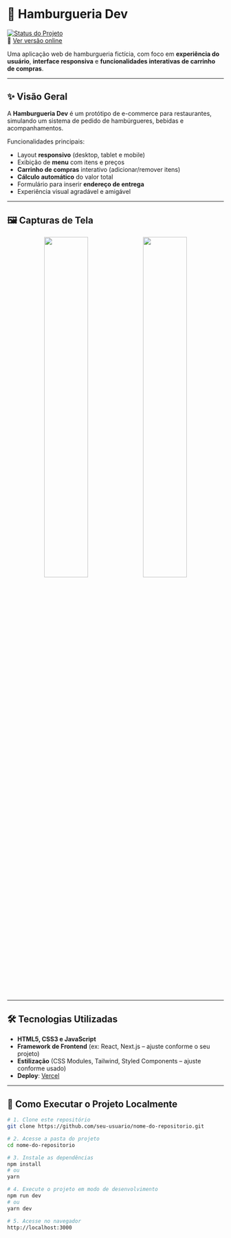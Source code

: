 # 🍔 Hamburgueria Dev  

[![Status do Projeto](https://img.shields.io/badge/status-desenvolvido-brightgreen)](#)  
🔗 [Ver versão online](https://projeto-hamburgueria-dev-beta.vercel.app/)  

Uma aplicação web de hamburgueria fictícia, com foco em **experiência do usuário**, **interface responsiva** e **funcionalidades interativas de carrinho de compras**.  

---

## ✨ Visão Geral

A **Hamburgueria Dev** é um protótipo de e-commerce para restaurantes, simulando um sistema de pedido de hambúrgueres, bebidas e acompanhamentos.  

Funcionalidades principais:
- Layout **responsivo** (desktop, tablet e mobile)  
- Exibição de **menu** com itens e preços  
- **Carrinho de compras** interativo (adicionar/remover itens)  
- **Cálculo automático** do valor total  
- Formulário para inserir **endereço de entrega**  
- Experiência visual agradável e amigável  

---

## 🖼️ Capturas de Tela

<p align="center">
  <img src="./assets/screenshots.png" width="45%" />
  <img src="./assets/screenshots.png" width="45%" />
</p>


---

## 🛠️ Tecnologias Utilizadas

- **HTML5, CSS3 e JavaScript**  
- **Framework de Frontend** (ex: React, Next.js – ajuste conforme o seu projeto)  
- **Estilização** (CSS Modules, Tailwind, Styled Components – ajuste conforme usado)  
- **Deploy**: [Vercel](https://vercel.com/)  

---

## 🚀 Como Executar o Projeto Localmente

```bash
# 1. Clone este repositório
git clone https://github.com/seu-usuario/nome-do-repositorio.git

# 2. Acesse a pasta do projeto
cd nome-do-repositorio

# 3. Instale as dependências
npm install
# ou
yarn

# 4. Execute o projeto em modo de desenvolvimento
npm run dev
# ou
yarn dev

# 5. Acesse no navegador
http://localhost:3000
